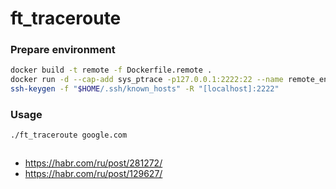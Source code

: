 # ft_traceroute

### Prepare environment

```bash
docker build -t remote -f Dockerfile.remote .
docker run -d --cap-add sys_ptrace -p127.0.0.1:2222:22 --name remote_env remote
ssh-keygen -f "$HOME/.ssh/known_hosts" -R "[localhost]:2222"
```


### Usage

```zsh
./ft_traceroute google.com
```

```zsh

```

* https://habr.com/ru/post/281272/
* https://habr.com/ru/post/129627/